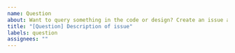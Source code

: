 ```yaml
---
name: Question
about: Want to query something in the code or design? Create an issue and we'll start the discussion!
title: "[Question] Description of issue"
labels: question
assignees: ""
---
```


<!--- Provide your question about the code or design, with appropriate links or supporting material -->

<!-- If the question is about code, please provide either a permalink or copy of the code, citing the source file -->
